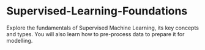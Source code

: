 # Supervised-Learning-Foundations
Explore the fundamentals of Supervised Machine Learning, its key concepts and types. You will also learn how to pre-process data to prepare it for modelling.
